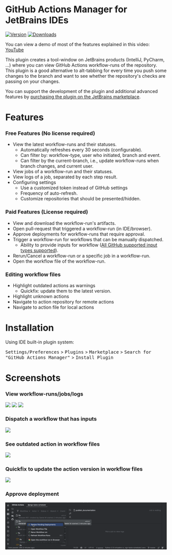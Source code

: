 GitHub Actions Manager for JetBrains IDEs
=========================================

[![Version][version-badge]][marketplace]
[![Downloads][download-badge]][marketplace]

You can view a demo of most of the features explained in this video: [YouTube][youtube-video]

<!-- Plugin description -->
This plugin creates a tool-window on JetBrains products (IntelliJ, PyCharm, ...) where you can view GitHub Actions
workflow-runs of the repository. This plugin is a good alternative to alt-tabbing for every time you push some changes
to the branch and want to see whether the repository's checks are passing on your changes.

You can support the development of the plugin and additional advanced features by
[purchasing the plugin on the JetBrains marketplace][marketplace].

# Features

### Free Features (No license required)

- View the latest workflow-runs and their statuses.
    - Automatically refreshes every 30 seconds (configurable).
    - Can filter by: workflow-type, user who initiated, branch and event.
    - Can filter by the current-branch, i.e., update workflow-runs when branch changes, and current user.
- View jobs of a workflow-run and their statuses.
- View logs of a job, separated by each step result.
- Configuring settings
    - Use a customized token instead of GitHub settings
    - Frequency of auto-refresh.
    - Customize repositories that should be presented/hidden.

### Paid Features (License required)

- View and download the workflow-run's artifacts.
- Open pull-request that triggered a workflow-run (in IDE/browser).
- Approve deployments for workflow-runs that require approval.
- Trigger a workflow-run for workflows that can be manually dispatched.
    - Ability to provide inputs for workflow ([All GitHub supported input types supported][workflow-inputs]).
- Rerun/Cancel a workflow-run or a specific job in a workflow-run.
- Open the workflow file of the workflow-run.

### Editing workflow files

- Highlight outdated actions as warnings
    - Quickfix: update them to the latest version.
- Highlight unknown actions
- Navigate to action repository for remote actions
- Navigate to action file for local actions

<!-- Plugin description end -->

# Installation

Using IDE built-in plugin system:

<kbd>Settings/Preferences</kbd> >
<kbd>Plugins</kbd> >
<kbd>Marketplace</kbd> >
<kbd>Search for "GitHub Actions Manager"</kbd> >
<kbd>Install Plugin</kbd>

# Screenshots

### View workflow-runs/jobs/logs

![](docs/screenshot-new-ui-light.png) ![](docs/screenshot-new-ui-dark.png)
![](docs/screenshot-vertical.jpg)

### Dispatch a workflow that has inputs

![](docs/workflow-dispatch.jpg)

### See outdated action in workflow files

![](docs/outdated-action-version.jpg)

### Quickfix to update the action version in workflow files

![](docs/quickfix-action.jpg)

### Approve deployment

![](docs/approve-deployment.gif)

[version-badge]:https://img.shields.io/jetbrains/plugin/v/com.dsoftware.ghtoolbar.svg

[download-badge]:https://img.shields.io/jetbrains/plugin/d/com.dsoftware.ghtoolbar.svg

[youtube-video]:https://youtu.be/nFrs8W2gSC8

[gh-docs-workflow-inputs]:https://docs.github.com/en/enterprise-cloud@latest/actions/using-workflows/workflow-syntax-for-github-actions#onworkflow_dispatchinputs

[marketplace]: https://plugins.jetbrains.com/plugin/19347-github-actions-manager

[workflow-inputs]:https://docs.github.com/en/enterprise-cloud@latest/actions/using-workflows/workflow-syntax-for-github-actions#onworkflow_dispatchinputs